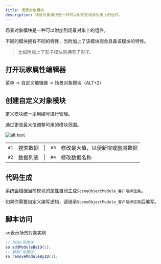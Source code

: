 ```yaml
---
title: 场景对象模块
description: 场景对象模块是一种可以附加到场景对象上的组件。
---
```


场景对象模块是一种可以附加到场景对象上的组件。

不同的模块拥有不同的特性，当附加上了该模块则会具备该模块的特性。

> 比如附加上了影子模块则拥有了影子。

## 打开玩家属性编辑器

菜单 -> 自定义编辑器 -> 场景对象模块（ALT+2）

## 创建自定义对象模块

定义模块统一采用编号进行管理。

通过更改最大值调整可用的模块范围。

![alt text](https://assbak.gcw.wiki/gcw/image/zh_hans/getting-started/19.edit/8.sceneobjectmodule/image.png)

|      |          |     |      |                                |
| ---- | -------- | --- | ---- | ------------------------------ |
| `#1` | 搜索数据 | \|  | `#3` | 修改最大值，以便新增或删减数据 |
| `#2` | 数据列表 | \|  | `#4` | 修改数据名称                   |

## 代码生成

系统会根据当前模块的属性自动生成`SceneObjectModule_客户端绑定类`。

如果你需要自定义编写逻辑，请继承`SceneObjectModule_客户端绑定类`后编写。

## 脚本访问

so表示场景对象实例

```ts [Script.ts]
// 附加1号模块
so.addModuleByID(1);
// 解除1号模块
so.removeModuleByID(1);
```

<!-- ## 参考资料

- API-单机版-游戏对象实体:SceneObjectEntity -->
